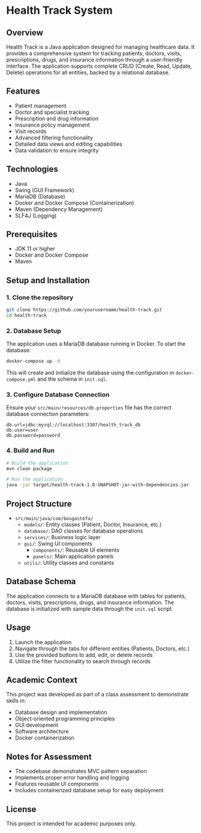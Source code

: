 # Health Track System

## Overview
Health Track is a Java application designed for managing healthcare data. It provides a comprehensive system for tracking patients, doctors, visits, prescriptions, drugs, and insurance information through a user-friendly interface. The application supports complete CRUD (Create, Read, Update, Delete) operations for all entities, backed by a relational database.

## Features
- Patient management
- Doctor and specialist tracking
- Prescription and drug information
- Insurance policy management
- Visit records
- Advanced filtering functionality
- Detailed data views and editing capabilities
- Data validation to ensure integrity

## Technologies
- Java
- Swing (GUI Framework)
- MariaDB (Database)
- Docker and Docker Compose (Containerization)
- Maven (Dependency Management)
- SLF4J (Logging)

## Prerequisites
- JDK 11 or higher
- Docker and Docker Compose
- Maven

## Setup and Installation

### 1. Clone the repository
```bash
git clone https://github.com/yourusername/health-track.git
cd health-track
```

### 2. Database Setup
The application uses a MariaDB database running in Docker. To start the database:

```bash
docker-compose up -d
```

This will create and initialize the database using the configuration in `docker-compose.yml` and the schema in `init.sql`.

### 3. Configure Database Connection
Ensure your `src/main/resources/db.properties` file has the correct database connection parameters:

```properties
db.url=jdbc:mysql://localhost:3307/health_track_db
db.user=user
db.password=password
```

### 4. Build and Run
```bash
# Build the application
mvn clean package

# Run the application
java -jar target/health-track-1.0-SNAPSHOT-jar-with-dependencies.jar
```

## Project Structure
- `src/main/java/com/bougastefa/`
  - `models/`: Entity classes (Patient, Doctor, Insurance, etc.)
  - `database/`: DAO classes for database operations
  - `services/`: Business logic layer
  - `gui/`: Swing UI components
    - `components/`: Reusable UI elements
    - `panels/`: Main application panels
  - `utils/`: Utility classes and constants

## Database Schema
The application connects to a MariaDB database with tables for patients, doctors, visits, prescriptions, drugs, and insurance information. The database is initialized with sample data through the `init.sql` script.

## Usage
1. Launch the application
2. Navigate through the tabs for different entities (Patients, Doctors, etc.)
3. Use the provided buttons to add, edit, or delete records
4. Utilize the filter functionality to search through records

## Academic Context
This project was developed as part of a class assessment to demonstrate skills in:
- Database design and implementation
- Object-oriented programming principles
- GUI development
- Software architecture
- Docker containerization

## Notes for Assessment
- The codebase demonstrates MVC pattern separation
- Implements proper error handling and logging
- Features reusable UI components
- Includes containerized database setup for easy deployment

## License
This project is intended for academic purposes only.

